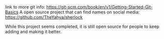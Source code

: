 link to more git info: https://git-scm.com/book/en/v1/Getting-Started-Git-Basics
A open source project that can find names on social media: https://github.com/TheYahya/sherlock

While this project seems completed, it is still open source for people to keep adding and making it better.
